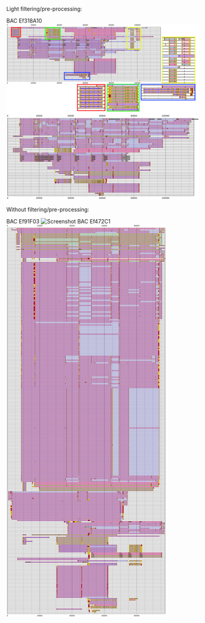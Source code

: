 Light filtering/pre-processing:

BAC Ef318A10
![Screenshot](../318A10_cov25_wORFs_wSynteny_wSpacing_wSplicing_normal_intron_filter_highlights2.png)
![Screenshot](./images/lrRNAseq_GAST_plot_example.png)

Without filtering/pre-processing:

BAC Ef91F03
![Screenshot](./images/91F03_cov25_wORFs_wSynteny_wSpacing_wSplicing_normal_100batch.png)
BAC Ef472C1
![Screenshot](./images/472C1_cov25_wORFs_wSynteny_wSpacing_wSplicing_normal_100batch.png)
